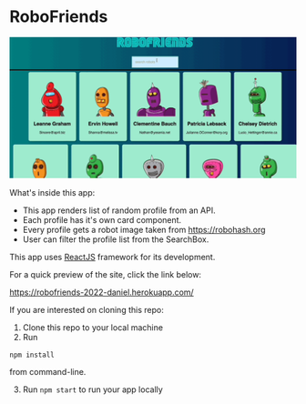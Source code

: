 # RoboFriends

![](demo.gif)

What's inside this app:

- This app renders list of random profile from an API.
- Each profile has it's own card component.
- Every profile gets a robot image taken from https://robohash.org
- User can filter the profile list from the SearchBox.

This app uses <a href="https://reactjs.org/" target="_blank">ReactJS</a> framework for its development.

For a quick preview of the site, click the link below:

https://robofriends-2022-daniel.herokuapp.com/


If you are interested on cloning this repo:
1. Clone this repo to your local machine
2. Run 
```bash
npm install
``` 
from command-line.

3. Run `npm start` to run your app locally
